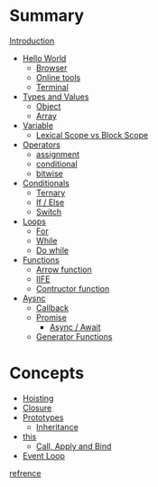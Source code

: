 # Summary

[Introduction](introduction.md)

- [Hello World](hello-world.md)
  - [Browser](hello/browser.md)
  - [Online tools](hello/online-playground.md)
  - [Terminal](hello/terminal.md)
- [Types and Values](types-and-values.md)
  - [Object](types/object.md)
  - [Array]()
- [Variable](variable.md)
  - [Lexical Scope vs Block Scope]()
- [Operators](operators.md)
  - [assignment]()
  - [conditional]()
  - [bitwise]()
- [Conditionals](conditionals.md)
  - [Ternary]()
  - [If / Else]()
  - [Switch]()
- [Loops](loops.md)
  - [For]()
  - [While]()
  - [Do while]()
- [Functions](functions.md)
  - [Arrow function]()
  - [IIFE]()
  - [Contructor function]()
- [Aysnc](aysnc.md)
  - [Callback]()
  - [Promise]()
    - [Async / Await]()
  - [Generator Functions]()

# Concepts

- [Hoisting](hoisting.md)
- [Closure](closure.md)
- [Prototypes](prototypes.md)
  - [Inheritance]()
- [this](this.md)
  - [Call, Apply and Bind]()
- [Event Loop](event-loop.md)

[refrence](refrence.md)
